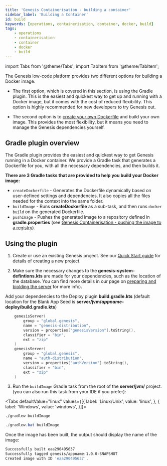 ```yaml
---
title: 'Genesis Containerisation - building a container'
sidebar_label: 'Building a Container'
id: build
keywords: [operations, containerisation, container, docker, build]
tags:
    - operations
    - containerisation
    - container
    - docker
    - build
---
```


import Tabs from '@theme/Tabs';
import TabItem from '@theme/TabItem';

The Genesis low-code platform provides two different options for building a Docker image.

- The first option, which is covered in this section, is using the Gradle plugin. This is the easiest and quickest way to get up and running with a Docker image, but it comes with the cost of reduced flexibility. This option is highly recommended for new developers to try Genesis out.

- The second option is to [create your own Dockerfile](/operations/containerisation/dockerfile/) and build your own image. This provides the most flexibility, but it means you need to manage the Genesis dependencies yourself.

## Gradle plugin overview

The Gradle plugin provides the easiest and quickest way to get Genesis running in a Docker container. We provide a Gradle task that generates a Dockerfile for you, with all the necessary dependencies, and then builds it.

**There are 3 Gradle tasks that are provided to help you build your Docker image:**

- `createDockerfile` - Generates the Dockerfile dynamically based on user-defined settings and dependencies. It also copies all the files needed for the context into the same folder.
- `buildImage` - Runs **createDockerfile** as a sub-task, and then runs `docker build` on the generated Dockerfile.
- `pushImage` - Pushes the generated image to a repository defined in **gradle.properties** (see [Genesis Containerisation - pushing the image to a registry](/operations/containerisation/pushing/)).

## Using the plugin

1. Create or use an existing Genesis project. See our [Quick Start guide](/getting-started/quick-start/create-a-new-project/) for details of creating a new project.

2. Make sure the necessary changes to the **genesis-system-defintions.kts** are made for your dependencies, such as the location of the database. You can find more details in our page on [preparing and biolding the server](/getting-started/quick-start/prepare-the-server-and-build/) for more info).

Add your dependencies to the Deploy plugin **build.gradle.kts** (default location for the Blank App Seed is **server/jvm/***appname***-deploy/build.gradle.kts**)

```kotlin
    genesisServer(
        group = "global.genesis",
        name = "genesis-distribution",
        version = properties["genesisVersion"].toString(),
        classifier = "bin",
        ext = "zip"
    )
    genesisServer(
        group = "global.genesis",
        name = "auth-distribution",
        version = properties["authVersion"].toString(),
        classifier = "bin",
        ext = "zip"
    )
```

3. Run the `buildImage` Gradle task from the root of the **server/jvm/** project. (you can also run this task from your IDE if you prefer):

<Tabs defaultValue="linux" values={[{ label: 'Linux/Unix', value: 'linux', }, { label: 'Windows', value: 'windows', }]}>
<TabItem value="linux">

```bash
./gradlew buildImage
```

</TabItem>
<TabItem value="windows">

```powershell
./gradlew.bat buildImage
```

</TabItem>
</Tabs>

Once the image has been built, the output should display the name of the image:

```bash
Successfully built eaa290495637
Successfully tagged genesis/appname:1.0.0-SNAPSHOT
Created image with ID 'eaa290495637'.
```
